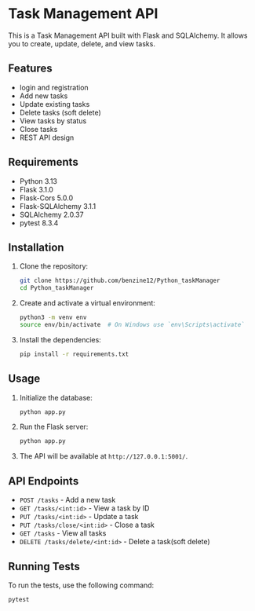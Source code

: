 # Task Management API

This is a Task Management API built with Flask and SQLAlchemy. It allows you to create, update, delete, and view tasks.

## Features

- login and registration
- Add new tasks
- Update existing tasks
- Delete tasks (soft delete)
- View tasks by status
- Close tasks
- REST API design

## Requirements

- Python 3.13
- Flask 3.1.0
- Flask-Cors 5.0.0
- Flask-SQLAlchemy 3.1.1
- SQLAlchemy 2.0.37
- pytest 8.3.4

## Installation

1. Clone the repository:
    ```sh
    git clone https://github.com/benzine12/Python_taskManager
    cd Python_taskManager
    ```

2. Create and activate a virtual environment:
    ```sh
    python3 -m venv env
    source env/bin/activate  # On Windows use `env\Scripts\activate`
    ```

3. Install the dependencies:
    ```sh
    pip install -r requirements.txt
    ```

## Usage

1. Initialize the database:
    ```sh
    python app.py
    ```

2. Run the Flask server:
    ```sh
    python app.py
    ```

3. The API will be available at `http://127.0.0.1:5001/`.

## API Endpoints

- `POST /tasks` - Add a new task
- `GET /tasks/<int:id>` - View a task by ID
- `PUT /tasks/<int:id>` - Update a task
- `PUT /tasks/close/<int:id>` - Close a task
- `GET /tasks` - View all tasks
- `DELETE /tasks/delete/<int:id>` - Delete a task(soft delete)

## Running Tests

To run the tests, use the following command:
```sh
pytest